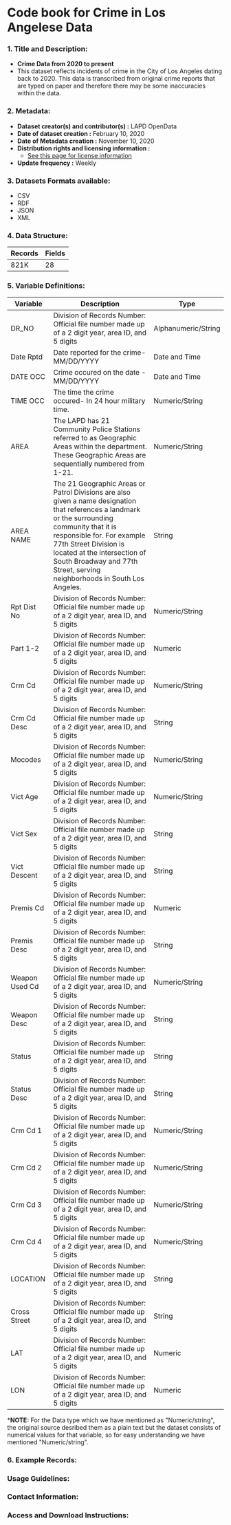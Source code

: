# Code book for Crime in Los Angelese Data

### 1. Title and Description:
  - **Crime Data from 2020 to present**
  - This dataset reflects incidents of crime in the City of Los Angeles dating back to 2020. This data is transcribed from original crime reports that are typed on paper and therefore there may be some inaccuracies within the data.

### 2. Metadata:
  - **Dataset creator(s) and contributor(s) :** LAPD OpenData
  - **Date of dataset creation :** February 10, 2020
  - **Date of Metadata creation :** November 10, 2020 
  - **Distribution rights and licensing information :**
      - [See this page for license information](http://creativecommons.org/publicdomain/zero/1.0/legalcode)
  - **Update frequency :** Weekly

### 3. Datasets Formats available:

 - CSV
 - RDF
 - JSON
 - XML

### 4. Data Structure:

| Records | Fields |
|---------|--------|
| 821K    | 28     |


### 5. Variable Definitions:
| Variable       | Description                                | Type          |
|----------------|--------------------------------------------|---------------|
| DR_NO            | Division of Records Number: Official file number made up of a 2 digit year, area ID, and 5 digits             | Alphanumeric/String  |
| Date Rptd            | Date reported for the crime- MM/DD/YYYY             | Date and Time  |
| DATE OCC            | Crime occured on the date -MM/DD/YYYY             | Date and Time  |
| TIME OCC            | The time the crime occured- In 24 hour military time.             | Numeric/String  |
| AREA            | The LAPD has 21 Community Police Stations referred to as Geographic Areas within the department. These Geographic Areas are sequentially numbered from 1-21.             | Numeric/String  |
| AREA NAME          | The 21 Geographic Areas or Patrol Divisions are also given a name designation that references a landmark or the surrounding community that it is responsible for. For example 77th Street Division is located at the intersection of South Broadway and 77th Street, serving neighborhoods in South Los Angeles.             | String  |
| Rpt Dist No            | Division of Records Number: Official file number made up of a 2 digit year, area ID, and 5 digits             | Numeric/String  |
| Part 1-2           | Division of Records Number: Official file number made up of a 2 digit year, area ID, and 5 digits             | Numeric  |
| Crm Cd           | Division of Records Number: Official file number made up of a 2 digit year, area ID, and 5 digits             | Numeric/String  |
| Crm Cd Desc            | Division of Records Number: Official file number made up of a 2 digit year, area ID, and 5 digits             | String  |
| Mocodes           | Division of Records Number: Official file number made up of a 2 digit year, area ID, and 5 digits             | Numeric/String  |
| Vict Age         | Division of Records Number: Official file number made up of a 2 digit year, area ID, and 5 digits             | Numeric/String  |
| Vict Sex           | Division of Records Number: Official file number made up of a 2 digit year, area ID, and 5 digits             | String  |
| Vict Descent         | Division of Records Number: Official file number made up of a 2 digit year, area ID, and 5 digits             | String  |
| Premis Cd           | Division of Records Number: Official file number made up of a 2 digit year, area ID, and 5 digits             | Numeric  |
| Premis Desc            | Division of Records Number: Official file number made up of a 2 digit year, area ID, and 5 digits             | String  |
| Weapon Used Cd            | Division of Records Number: Official file number made up of a 2 digit year, area ID, and 5 digits             | Numeric/String  |
| Weapon Desc            | Division of Records Number: Official file number made up of a 2 digit year, area ID, and 5 digits             | String  |
| Status            | Division of Records Number: Official file number made up of a 2 digit year, area ID, and 5 digits             | String  |
| Status Desc            | Division of Records Number: Official file number made up of a 2 digit year, area ID, and 5 digits             | String  |
| Crm Cd 1            | Division of Records Number: Official file number made up of a 2 digit year, area ID, and 5 digits             | Numeric/String  |
| Crm Cd 2            | Division of Records Number: Official file number made up of a 2 digit year, area ID, and 5 digits             | Numeric/String  |
| Crm Cd 3            | Division of Records Number: Official file number made up of a 2 digit year, area ID, and 5 digits             | Numeric/String  |
| Crm Cd 4            | Division of Records Number: Official file number made up of a 2 digit year, area ID, and 5 digits             | Numeric/String  |
| LOCATION            | Division of Records Number: Official file number made up of a 2 digit year, area ID, and 5 digits             | String  |
| Cross Street          | Division of Records Number: Official file number made up of a 2 digit year, area ID, and 5 digits             | String  |
| LAT          | Division of Records Number: Official file number made up of a 2 digit year, area ID, and 5 digits             | Numeric  |
| LON           | Division of Records Number: Official file number made up of a 2 digit year, area ID, and 5 digits             | Numeric  |

***NOTE:** For the Data type which we have mentioned as "Numeric/string", the original source desribed them as a plain text but the dataset consists of numerical values for that variable, so for easy understanding we have mentioned "Numeric/string".

### 6. Example Records:


### Usage Guidelines:

### Contact Information:


### Access and Download Instructions:

